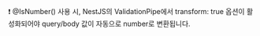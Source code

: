 ❗ @IsNumber() 사용 시, NestJS의 ValidationPipe에서 transform: true 옵션이 활성화되어야 query/body 값이 자동으로 number로 변환됩니다.
